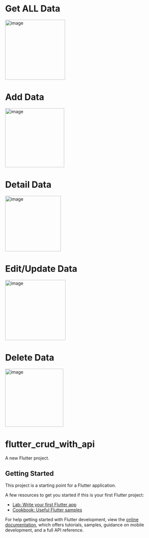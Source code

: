 <h1> Get ALL Data </h1>
<p>
  <img width="193" alt="image" src="https://github.com/user-attachments/assets/db55f361-1473-4af8-b7c5-19221cdfb004">
</p>
<h1> Add Data </h1>
<p>
  <img width="190" alt="image" src="https://github.com/user-attachments/assets/42873994-4055-48d3-82a2-a143f3b25352">
</p>
<h1>
  Detail Data
</h1>
<p>
  <img width="179" alt="image" src="https://github.com/user-attachments/assets/d8b838bd-7ef4-48e3-976e-de16a19796b6">
</p>
<h1>
  Edit/Update Data
</h1>
<p><img width="194" alt="image" src="https://github.com/user-attachments/assets/b9be1a37-ffb9-4163-9f6d-742f83642762">
</p>
<h1>
  Delete Data
</h1>
<p>
  <img width="187" alt="image" src="https://github.com/user-attachments/assets/81710d0c-d3ff-469d-a754-dbf717b41d4b">

</p>

# flutter_crud_with_api

A new Flutter project.

## Getting Started

This project is a starting point for a Flutter application.

A few resources to get you started if this is your first Flutter project:

- [Lab: Write your first Flutter app](https://docs.flutter.dev/get-started/codelab)
- [Cookbook: Useful Flutter samples](https://docs.flutter.dev/cookbook)

For help getting started with Flutter development, view the
[online documentation](https://docs.flutter.dev/), which offers tutorials,
samples, guidance on mobile development, and a full API reference.
